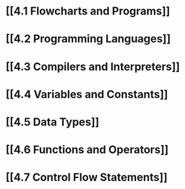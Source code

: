 # [[4.1 Flowcharts and Programs]]
# [[4.2 Programming Languages]]
# [[4.3 Compilers and Interpreters]]
# [[4.4 Variables and Constants]]
# [[4.5 Data Types]]
# [[4.6 Functions and Operators]]
# [[4.7 Control Flow Statements]]